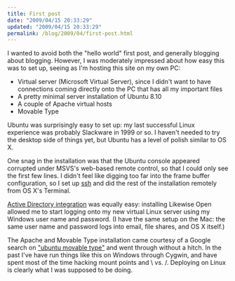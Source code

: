 ```yaml
---
title: First post
date: "2009/04/15 20:33:29"
updated: "2009/04/15 20:33:29"
permalink: /blog/2009/04/first-post.html
---
```

I wanted to avoid both the "hello world" first post, and generally blogging about blogging. However, I was moderately impressed about how easy this was to set up, seeing as I'm hosting this site on my own PC:

 - Virtual server (Microsoft Virtual Server), since I didn't want to have connections coming directly onto the PC that has all my important files
 - A pretty minimal server installation of Ubuntu 8.10
 - A couple of Apache virtual hosts
 - Movable Type

Ubuntu was surprisingly easy to set up: my last successful Linux experience was probably Slackware in 1999 or so. I haven't needed to try the desktop side of things yet, but Ubuntu has a level of polish similar to OS X.

One snag in the installation was that the Ubuntu console appeared corrupted under MSVS's web-based remote control, so that I could only see the first few lines. I didn't feel like digging too far into the frame buffer configuration, so I set up [ssh](https://help.ubuntu.com/8.10/serverguide/C/openssh-server.html) and did the rest of the installation remotely from OS X's Terminal.

[Active Directory integration](https://help.ubuntu.com/8.10/serverguide/C/samba-ad-integration.html) was equally easy: installing Likewise Open allowed me to start logging onto my new virtual Linux server using my Windows user name and password. (I have the same setup on the Mac: the same user name and password logs into email, file shares, and OS X itself.)

The Apache and Movable Type installation came courtesy of a Google search on ["ubuntu movable type"](http://codeintensity.blogspot.com/2008/04/movable-type-4-setup-on-ubuntu.html) and went through without a hitch. In the past I've have run things like this on Windows through Cygwin, and have spent most of the time hacking mount points and \ vs. /. Deploying on Linux is clearly what I was supposed to be doing.
